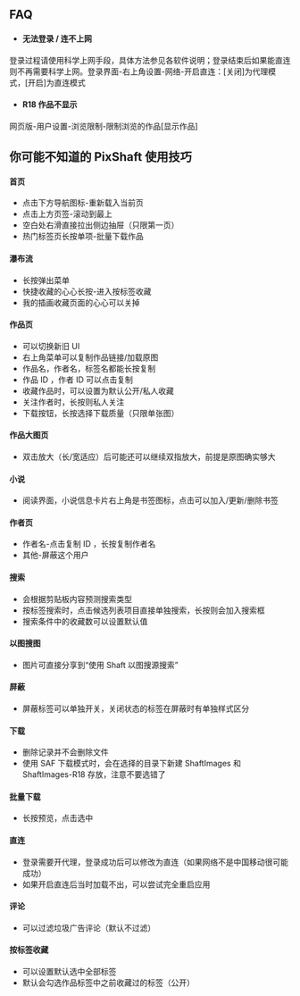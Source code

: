 ## FAQ

+ #### 无法登录 / 连不上网
登录过程请使用科学上网手段，具体方法参见各软件说明；登录结束后如果能直连则不再需要科学上网。登录界面-右上角设置-网络-开启直连：[关闭]为代理模式，[开启]为直连模式
+ #### R18 作品不显示
网页版-用户设置-浏览限制-限制浏览的作品[显示作品]

## 你可能不知道的 PixShaft 使用技巧

#### 首页
+ 点击下方导航图标-重新载入当前页
+ 点击上方页签-滚动到最上
+ 空白处右滑直接拉出侧边抽屉（只限第一页）
+ 热门标签页长按单项-批量下载作品

#### 瀑布流
+ 长按弹出菜单
+ 快捷收藏的心心长按-进入按标签收藏
+ 我的插画收藏页面的心心可以关掉

#### 作品页
+ 可以切换新旧 UI
+ 右上角菜单可以复制作品链接/加载原图
+ 作品名，作者名，标签名都能长按复制
+ 作品 ID ，作者 ID 可以点击复制
+ 收藏作品时，可以设置为默认公开/私人收藏
+ 关注作者时，长按则私人关注
+ 下载按钮，长按选择下载质量（只限单张图）

#### 作品大图页
+ 双击放大（长/宽适应）后可能还可以继续双指放大，前提是原图确实够大

#### 小说
+ 阅读界面，小说信息卡片右上角是书签图标，点击可以加入/更新/删除书签

#### 作者页
+ 作者名-点击复制 ID ，长按复制作者名
+ 其他-屏蔽这个用户

#### 搜索
+ 会根据剪贴板内容预测搜索类型
+ 按标签搜索时，点击候选列表项目直接单独搜索，长按则会加入搜索框
+ 搜索条件中的收藏数可以设置默认值

#### 以图搜图
+ 图片可直接分享到“使用 Shaft 以图搜源搜索”

#### 屏蔽
+ 屏蔽标签可以单独开关，关闭状态的标签在屏蔽时有单独样式区分

#### 下载
+ 删除记录并不会删除文件
+ 使用 SAF 下载模式时，会在选择的目录下新建 ShaftImages 和 ShaftImages-R18 存放，注意不要选错了

#### 批量下载
+ 长按预览，点击选中

#### 直连
+ 登录需要开代理，登录成功后可以修改为直连（如果网络不是中国移动很可能成功）
+ 如果开启直连后当时加载不出，可以尝试完全重启应用

#### 评论
+ 可以过滤垃圾广告评论（默认不过滤）

#### 按标签收藏
+ 可以设置默认选中全部标签
+ 默认会勾选作品标签中之前收藏过的标签（公开）
